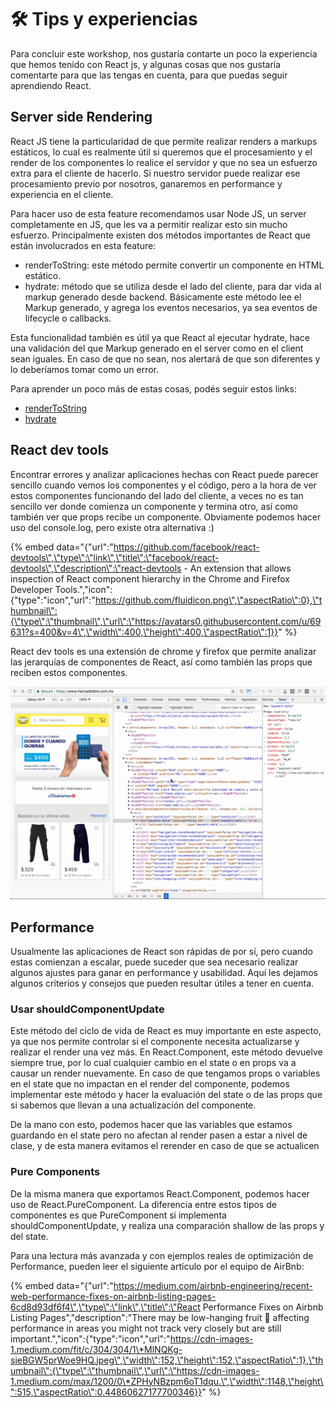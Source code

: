 # 🛠️ Tips y experiencias

Para concluir este workshop, nos gustaría contarte un poco la experiencia que hemos tenido con React js, y algunas cosas que nos gustaría comentarte para que las tengas en cuenta, para que puedas seguir aprendiendo React.

## Server side Rendering

React JS tiene la particularidad de que permite realizar renders a markups estáticos, lo cual es realmente útil si queremos que el procesamiento y el render de los componentes lo realice el servidor y que no sea un esfuerzo extra para el cliente de hacerlo. Si nuestro servidor puede realizar ese procesamiento previo por nosotros, ganaremos en performance y experiencia en el cliente.

Para hacer uso de esta feature recomendamos usar Node JS, un server completamente en JS, que les va a permitir realizar esto sin mucho esfuerzo. Principalmente existen dos métodos importantes de React que están involucrados en esta feature:

* renderToString: este método permite convertir un componente en HTML estático.
* hydrate: método que se utiliza desde el lado del cliente, para dar vida al markup generado desde backend. Básicamente este método lee el Markup generado, y agrega los eventos necesarios, ya sea eventos de lifecycle o callbacks.

Esta funcionalidad también es útil ya que React al ejecutar hydrate, hace una validación del que Markup generado en el server como en el client sean iguales. En caso de que no sean, nos alertará de que son diferentes y lo deberíamos tomar como un error.

Para aprender un poco más de estas cosas, podés seguir estos links:

* [renderToString](https://reactjs.org/docs/react-dom-server.html#rendertostring)
* [hydrate](https://reactjs.org/docs/react-dom.html#hydrate)

## React dev tools

Encontrar errores y analizar aplicaciones hechas con React puede parecer sencillo cuando vemos los componentes y el código, pero a la hora de ver estos componentes funcionando del lado del cliente, a veces no es tan sencillo ver donde comienza un componente y termina otro, así como también ver que props recibe un componente. Obviamente podemos hacer uso del console.log, pero existe otra alternativa :\)

{% embed data="{\"url\":\"https://github.com/facebook/react-devtools\",\"type\":\"link\",\"title\":\"facebook/react-devtools\",\"description\":\"react-devtools - An extension that allows inspection of React component hierarchy in the Chrome and Firefox Developer Tools.\",\"icon\":{\"type\":\"icon\",\"url\":\"https://github.com/fluidicon.png\",\"aspectRatio\":0},\"thumbnail\":{\"type\":\"thumbnail\",\"url\":\"https://avatars0.githubusercontent.com/u/69631?s=400&v=4\",\"width\":400,\"height\":400,\"aspectRatio\":1}}" %}

React dev tools es una extensión de chrome y firefox que permite analizar las jerarquías de componentes de React, así como también las props que reciben estos componentes.

![](.gitbook/assets/cajptry6db.gif)

## Performance

Usualmente las aplicaciones de React son rápidas de por sí, pero cuando estas comienzan a escalar, puede suceder que sea necesario realizar algunos ajustes para ganar en performance y usabilidad. Aquí les dejamos algunos criterios y consejos que pueden resultar útiles a tener en cuenta.

### Usar shouldComponentUpdate 

Este método del ciclo de vida de React es muy importante en este aspecto, ya que nos permite controlar si el componente necesita actualizarse y realizar el render una vez más. En React.Component, este método devuelve siempre true, por lo cual cualquier cambio en el state o en props va a causar un render nuevamente. En caso de que tengamos props o variables en el state que no impactan en el render del componente, podemos implementar este método y hacer la evaluación del state o de las props que si sabemos que llevan a una actualización del componente. 

De la mano con esto, podemos hacer que las variables que estamos guardando en el state pero no afectan al render pasen a estar a nivel de clase, y de esta manera evitamos el rerender en caso de que se actualicen

### Pure Components

De la misma manera que exportamos React.Component, podemos hacer uso de React.PureComponent. La diferencia entre estos tipos de componentes es que PureComponent si implementa shouldComponentUpdate, y realiza una comparación shallow de las props y del state.

Para una lectura más avanzada y con ejemplos reales de optimización de Performance, pueden leer el siguiente artículo por el equipo de AirBnb:

{% embed data="{\"url\":\"https://medium.com/airbnb-engineering/recent-web-performance-fixes-on-airbnb-listing-pages-6cd8d93df6f4\",\"type\":\"link\",\"title\":\"React Performance Fixes on Airbnb Listing Pages\",\"description\":\"There may be low-hanging fruit 🥝 affecting performance in areas you might not track very closely but are still important.\",\"icon\":{\"type\":\"icon\",\"url\":\"https://cdn-images-1.medium.com/fit/c/304/304/1\*MlNQKg-sieBGW5prWoe9HQ.jpeg\",\"width\":152,\"height\":152,\"aspectRatio\":1},\"thumbnail\":{\"type\":\"thumbnail\",\"url\":\"https://cdn-images-1.medium.com/max/1200/0\*ZPHyNBzpm6oT1dqu.\",\"width\":1148,\"height\":515,\"aspectRatio\":0.44860627177700346}}" %}



